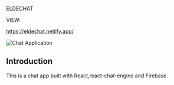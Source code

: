 ELDECHAT

VIEW:

https://eldechat.netlify.app/

![Chat Application](https://i.ibb.co/5KSjqR0/eldechat.jpg)

## Introduction

This is a chat app built with React,react-chat-engine and Firebase.
